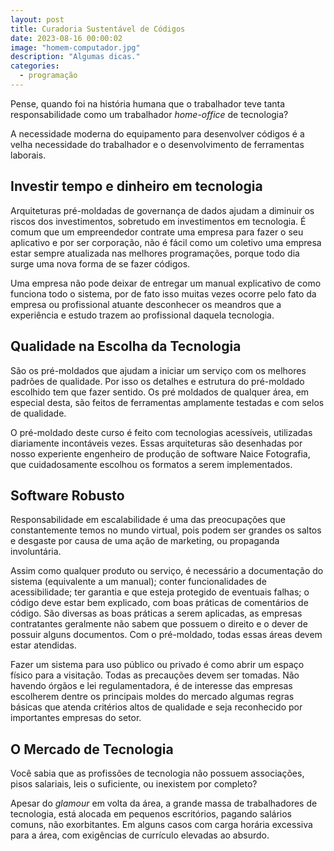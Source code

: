 ```yaml
---
layout: post
title: Curadoria Sustentável de Códigos
date: 2023-08-16 00:00:02
image: "homem-computador.jpg"
description: "Algumas dicas."
categories:
  - programação
---
```


Pense, quando foi na história humana que o trabalhador teve tanta responsabilidade como um trabalhador _home-office_ de tecnologia?

A necessidade moderna do equipamento para desenvolver códigos é a velha necessidade do trabalhador e o desenvolvimento de ferramentas laborais.

## Investir tempo e dinheiro em tecnologia

Arquiteturas pré-moldadas de governança de dados ajudam a diminuir os riscos dos investimentos, sobretudo em investimentos em tecnologia. É comum que um empreendedor contrate uma empresa para fazer o seu aplicativo e por ser corporação, não é fácil como um coletivo uma empresa estar sempre atualizada nas melhores programações, porque todo dia surge uma nova forma de se fazer códigos.

Uma empresa não pode deixar de entregar um manual explicativo de como funciona todo o sistema, por de fato isso muitas vezes ocorre pelo fato da empresa ou profissional atuante desconhecer os meandros que a experiência e estudo trazem ao profissional daquela tecnologia.

## Qualidade na Escolha da Tecnologia

São os pré-moldados que ajudam a iniciar um serviço com os melhores padrões de qualidade. Por isso os detalhes e estrutura do pré-moldado escolhido tem que fazer sentido. Os pré moldados de qualquer área, em especial desta, são feitos de ferramentas amplamente testadas e com selos de qualidade.

O pré-moldado deste curso é feito com tecnologias acessíveis, utilizadas diariamente incontáveis vezes. Essas arquiteturas são desenhadas por nosso experiente engenheiro de produção de software Naice Fotografia, que cuidadosamente escolhou os formatos a serem implementados.

## Software Robusto

Responsabilidade em escalabilidade é uma das preocupações que constantemente temos no mundo virtual, pois podem ser grandes os saltos e desgaste por causa de uma ação de marketing, ou propaganda involuntária.

Assim como qualquer produto ou serviço, é necessário a documentação do sistema (equivalente a um manual); conter funcionalidades de acessibilidade; ter garantia e que esteja protegido de eventuais falhas; o código deve estar bem explicado, com boas práticas de comentários de código. São diversas as boas práticas a serem aplicadas, as empresas contratantes geralmente não sabem que possuem o direito e o dever de possuir alguns documentos. Com o pré-moldado, todas essas áreas devem estar atendidas.

Fazer um sistema para uso público ou privado é como abrir um espaço físico para a visitação. Todas as precauções devem ser tomadas. Não havendo órgãos e lei regulamentadora, é de interesse das empresas escolherem dentre os principais moldes do mercado algumas regras básicas que atenda critérios altos de qualidade e seja reconhecido por importantes empresas do setor.

## O Mercado de Tecnologia

Você sabia que as profissões de tecnologia não possuem associações, pisos salariais, leis o suficiente, ou inexistem por completo?

Apesar do _glamour_ em volta da área, a grande massa de trabalhadores de tecnologia, está alocada em pequenos escritórios, pagando salários comuns, não exorbitantes. Em alguns casos com carga horária excessiva para a área, com exigências de currículo elevadas ao absurdo.
